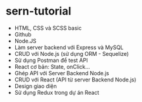 # sern-tutorial

- HTML, CSS và SCSS basic
- Github
- Node.JS 
- Làm server backend với Express và MySQL
- CRUD với Node.js (sử dụng ORM - Sequelize)
- Sử dụng Postman để test API
- React cơ bản: State, onClick…
- Ghép API với Server Backend Node.js
- CRUD với React (API từ server Backend Node.js)
- Design giao diện
- Sử dụng Redux trong dự án React 
